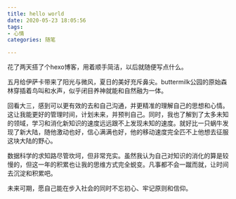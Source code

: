 ```yaml
---
title: hello world
date: 2020-05-23 18:05:56
tags: 
- 心情
categories: 随笔

---
```

花了两天搭了个hexo博客，用着顺手简洁，以后就随便写点什么。

五月给伊萨卡带来了阳光与微风，夏日的美好充斥鼻尖。buttermilk公园的原始森林穿插着鸟叫和水声，似乎闭目养神就能和自然融为一体。

回看大三，感到可以更有效的去和自己沟通，并更精准的理解自己的思想和心情。这让我能更好的管理时间，计划未来，并预判自己。同时，我也了解到了太多未知的领域，学习和消化新知识的速度远远跟不上发现未知的速度。就好比一只蜗牛发现了新大陆，随他激动也好，信心满满也好，他的移动速度完全匹不上他想去征服这块大陆的野心。

数据科学的求知路尽管坎坷，但非常充实。虽然我认为自己对知识的消化的算是较慢的，但这一年的积累也让我的思维方式完全蜕变。凡事都不会一蹴而就，让时间去沉淀和积累吧。

未来可期，愿自己能在步入社会的同时不忘初心、牢记原则和信仰。


